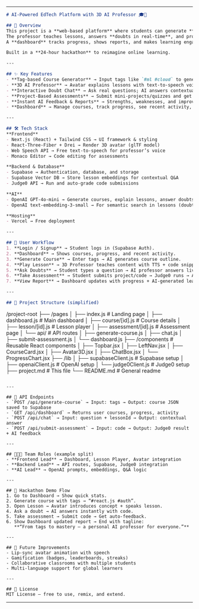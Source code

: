

---

```markdown
# AI-Powered EdTech Platform with 3D AI Professor 🎓🤖

## 🚀 Overview
This project is a **web-based platform** where students can generate **custom courses** using skill tags (e.g., `#react.js`, `#data-structures`) and learn from an **interactive 3D AI Professor**.  
The professor teaches lessons, answers **doubts in real-time**, and provides **hands-on project-based assessments** with **instant feedback**.  
A **dashboard** tracks progress, shows reports, and makes learning engaging, personalized, and immersive.  

Built in a **24-hour hackathon** to reimagine online learning.

---

## ✨ Key Features
- **Tag-based Course Generator** → Input tags like `#ml #cloud` to generate a structured course outline.
- **3D AI Professor** → Avatar explains lessons with text-to-speech voice and visual presence.
- **Interactive Doubt Chat** → Ask real questions; AI answers contextually with code snippets.
- **Project-Based Assessments** → Submit mini-projects/quizzes and get auto-graded results.
- **Instant AI Feedback & Reports** → Strengths, weaknesses, and improvement suggestions.
- **Dashboard** → Manage courses, track progress, see recent activity, and quick-launch lessons.

---

## 🛠️ Tech Stack
**Frontend**
- Next.js (React) + Tailwind CSS → UI framework & styling
- React-Three-Fiber + Drei → Render 3D avatar (glTF model)
- Web Speech API → Free text-to-speech for professor’s voice
- Monaco Editor → Code editing for assessments

**Backend & Database**
- Supabase → Authentication, database, and storage
- Supabase Vector DB → Store lesson embeddings for contextual Q&A
- Judge0 API → Run and auto-grade code submissions

**AI**
- OpenAI GPT-4o-mini → Generate courses, explain lessons, answer doubts, write reports
- OpenAI text-embedding-3-small → For semantic search in lessons (doubt resolution)

**Hosting**
- Vercel → Free deployment

---

## 🔄 User Workflow
1. **Login / Signup** → Student logs in (Supabase Auth).  
2. **Dashboard** → Shows courses, progress, and recent activity.  
3. **Generate Course** → Enter tags → AI generates course outline.  
4. **Play Lesson** → 3D Professor teaches content with TTS + code snippets.  
5. **Ask Doubts** → Student types a question → AI professor answers live.  
6. **Take Assessment** → Student submits project/code → Judge0 runs → AI provides feedback.  
7. **View Report** → Dashboard updates with progress + AI-generated learning report.  

---

## 📂 Project Structure (simplified)
```

/project-root
├── /pages
│   ├── index.js            # Landing page
│   ├── dashboard.js        # Main dashboard
│   ├── course/\[id].js      # Course details
│   ├── lesson/\[id].js      # Lesson player
│   ├── assessment/\[id].js  # Assessment page
│   └── api/                # API routes
│       ├── generate-course.js
│       ├── chat.js
│       ├── submit-assessment.js
│       └── dashboard.js
├── /components             # Reusable React components
│   ├── Topbar.jsx
│   ├── LeftNav.jsx
│   ├── CourseCard.jsx
│   ├── Avatar3D.jsx
│   ├── ChatBox.jsx
│   └── ProgressChart.jsx
├── /lib
│   ├── supabaseClient.js   # Supabase setup
│   ├── openaiClient.js     # OpenAI setup
│   └── judge0Client.js     # Judge0 setup
├── project.md              # This file
└── README.md               # General readme

```

---

## 🧪 API Endpoints
- `POST /api/generate-course` → Input: tags → Output: course JSON saved to Supabase  
- `GET /api/dashboard` → Returns user courses, progress, activity  
- `POST /api/chat` → Input: question + lessonId → Output: contextual answer  
- `POST /api/submit-assessment` → Input: code → Output: Judge0 result + AI feedback  

---

## 🧑‍🤝‍🧑 Team Roles (example split)
- **Frontend Lead** → Dashboard, Lesson Player, Avatar integration  
- **Backend Lead** → API routes, Supabase, Judge0 integration  
- **AI Lead** → OpenAI prompts, embeddings, Q&A logic  

---

## 🎯 Hackathon Demo Flow
1. Go to Dashboard → Show quick stats.  
2. Generate course with tags → “#react.js #auth”.  
3. Open Lesson → Avatar introduces concept + speaks lesson.  
4. Ask a doubt → AI answers instantly with code.  
5. Take assessment → Submit code → Get auto-feedback.  
6. Show Dashboard updated report → End with tagline:  
   **“From tags to mastery — a personal AI professor for everyone.”**

---

## 📝 Future Improvements
- Lip-sync avatar animation with speech  
- Gamification (badges, leaderboards, streaks)  
- Collaborative classrooms with multiple students  
- Multi-language support for global learners  

---

## 📌 License
MIT License — free to use, remix, and extend.
```

---